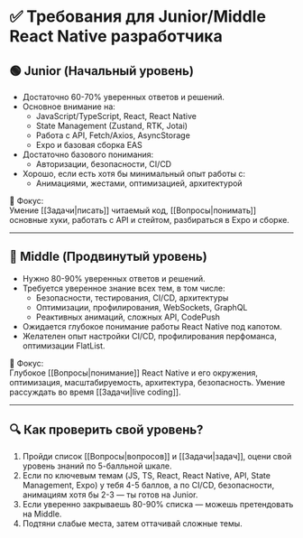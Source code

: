 # ✅ Требования для Junior/Middle React Native разработчика

## 🟢 Junior (Начальный уровень)
- Достаточно 60-70% уверенных ответов и решений.
- Основное внимание на:
  - JavaScript/TypeScript, React, React Native
  - State Management (Zustand, RTK, Jotai)
  - Работа с API, Fetch/Axios, AsyncStorage
  - Expo и базовая сборка EAS
- Достаточно базового понимания:
  - Авторизации, безопасности, CI/CD
- Хорошо, если есть хотя бы минимальный опыт работы с:
  - Анимациями, жестами, оптимизацией, архитектурой

📌 Фокус:  
Умение [[Задачи|писать]] читаемый код, [[Вопросы|понимать]] основные хуки, работать с API и стейтом, разбираться в Expo и сборке.

---

## 🔵 Middle (Продвинутый уровень)
- Нужно 80-90% уверенных ответов и решений.
- Требуется уверенное знание всех тем, в том числе:
  - Безопасности, тестирования, CI/CD, архитектуры
  - Оптимизации, профилирования, WebSockets, GraphQL
  - Реактивных анимаций, сложных API, CodePush
- Ожидается глубокое понимание работы React Native под капотом.
- Желателен опыт настройки CI/CD, профилирования перфоманса, оптимизации FlatList.

📌 Фокус:  
Глубокое [[Вопросы|понимание]] React Native и его окружения, оптимизация, масштабируемость, архитектура, безопасность. Умение рассуждать во время [[Задачи|live coding]].

---

## 🔍 Как проверить свой уровень?
1. Пройди список [[Вопросы|вопросов]] и [[Задачи|задач]], оцени свой уровень знаний по 5-балльной шкале.
2. Если по ключевым темам (JS, TS, React, React Native, API, State Management, Expo) у тебя 4-5 баллов, а по CI/CD, безопасности, анимациям хотя бы 2-3 — ты готов на Junior.
3. Если уверенно закрываешь 80-90% списка — можешь претендовать на Middle.
4. Подтяни слабые места, затем оттачивай сложные темы.